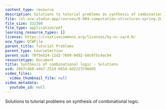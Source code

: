 ```yaml
---
content_type: resource
description: Solutions to tutorial problems on synthesis of combinational logic.
file: /ol-ocw-studio-app/courses/6-004-computation-structures-spring-2009/26b7c4b0a9a7251db65dbd22237d6dd5_MIT6004s09tutor05sol.pdf
file_size: 332360
file_type: application/pdf
learning_resource_types: []
license: https://creativecommons.org/licenses/by-nc-sa/4.0/
ocw_type: OCWFile
parent_title: Tutorial Problems
parent_type: CourseSection
parent_uid: 70f5eb24-11d2-7699-9d92-b0c6f5c4ac94
resourcetype: Document
title: Synthesis of combinational logic - Solutions
uid: 26b7c4b0-a9a7-251d-b65d-bd22237d6dd5
video_files:
  video_thumbnail_file: null
video_metadata:
  youtube_id: null
---
```

Solutions to tutorial problems on synthesis of combinational logic.